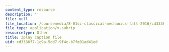 ```yaml
---
content_type: resource
description: ''
file: null
file_location: /coursemedia/8-01sc-classical-mechanics-fall-2016/cd3336f71c9a5dd79f4cb7fe01ad41ed_CcJoqITNvh0.vtt
file_type: application/x-subrip
resourcetype: Other
title: 3play caption file
uid: cd3336f7-1c9a-5dd7-9f4c-b7fe01ad41ed
---
```

